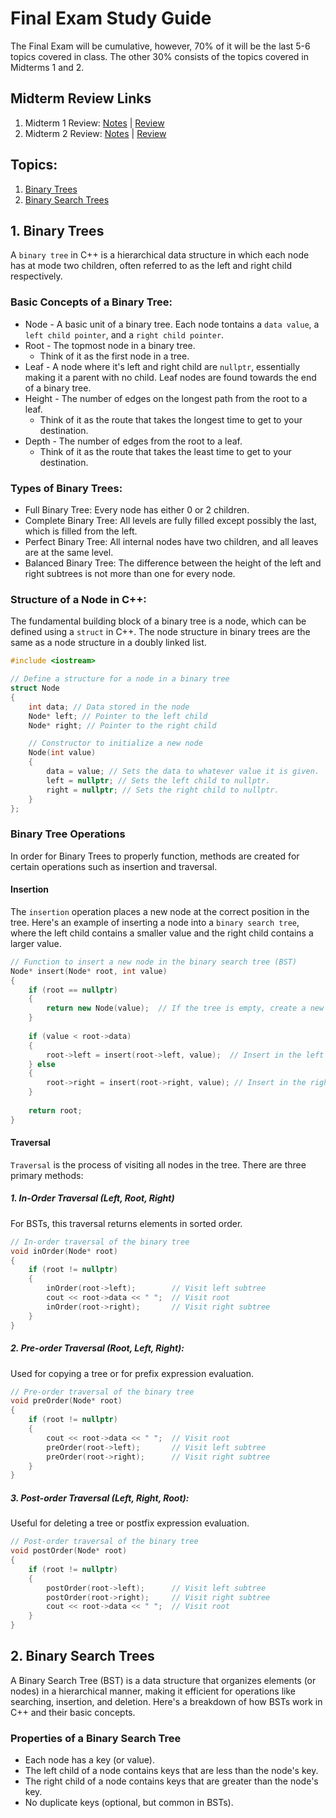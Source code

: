 # Final Exam Study Guide

The Final Exam will be cumulative, however, 70% of it will be the last 5-6 topics covered in class. The other 30% consists of the topics covered in Midterms 1 and 2.

## Midterm Review Links
1. Midterm 1 Review: [Notes](./Midterm%201%20Review%20FIles/Midterm1Notes%20FINAL.md) | [Review](./Midterm%201%20Review%20FIles/Midterm1Review%20FINAL.md)
2. Midterm 2 Review: [Notes](./Midterm%202%20Review%20FIles/Midterm2Notes%20FINAL.md) | [Review](./Midterm%202%20Review%20FIles/Midterm2Review%20FINAL.md)

## Topics:
1. [Binary Trees](#1-binary-trees)
2. [Binary Search Trees](#2-binary-search-trees)

## 1. Binary Trees
A ```binary tree``` in C++ is a hierarchical data structure in which each node has at mode two children, often referred to as the left and right child respectively. 

### Basic Concepts of a Binary Tree:
* Node - A basic unit of a binary tree. Each node tontains a ```data value```, a ```left child pointer```, and a ```right child pointer```.
* Root - The topmost node in a binary tree. 
  * Think of it as the first node in a tree.
* Leaf - A node where it's left and right child are ```nullptr```, essentially making it a parent with no child. Leaf nodes are found towards the end of a binary tree.
* Height - The number of edges on the longest path from the root to a leaf. 
  * Think of it as the route that takes the longest time to get to your destination.
* Depth - The number of edges from the root to a leaf. 
  * Think of it as the route that takes the least time to get to your destination.

### Types of Binary Trees:
* Full Binary Tree: Every node has either 0 or 2 children.
* Complete Binary Tree: All levels are fully filled except possibly the last, which is filled from the left.
* Perfect Binary Tree: All internal nodes have two children, and all leaves are at the same level.
* Balanced Binary Tree: The difference between the height of the left and right subtrees is not more than one for every node.

### Structure of a Node in C++:
The fundamental building block of a binary tree is a node, which can be defined using a ```struct``` in C++. The node structure in binary trees are the same as a node structure in a doubly linked list.

```cpp
#include <iostream>

// Define a structure for a node in a binary tree
struct Node
{
    int data; // Data stored in the node
    Node* left; // Pointer to the left child
    Node* right; // Pointer to the right child

    // Constructor to initialize a new node
    Node(int value) 
    {
        data = value; // Sets the data to whatever value it is given.
        left = nullptr; // Sets the left child to nullptr.
        right = nullptr; // Sets the right child to nullptr.
    }
};
```

### Binary Tree Operations
In order for Binary Trees to properly function, methods are created for certain operations such as insertion and traversal.

#### Insertion
The ```insertion``` operation places a new node at the correct position in the tree. Here's an example of inserting a node into a ```binary search tree```, where the left child contains a smaller value and the right child contains a larger value.

```cpp
// Function to insert a new node in the binary search tree (BST)
Node* insert(Node* root, int value) 
{
    if (root == nullptr) 
    {
        return new Node(value);  // If the tree is empty, create a new node
    }
    
    if (value < root->data) 
    {
        root->left = insert(root->left, value);  // Insert in the left subtree
    } else 
    {
        root->right = insert(root->right, value); // Insert in the right subtree
    }
    
    return root;
}
```

#### Traversal
```Traversal``` is the process of visiting all nodes in the tree. There are three primary methods:

##### 1. In-Order Traversal (Left, Root, Right)
For BSTs, this traversal returns elements in sorted order.

```cpp
// In-order traversal of the binary tree
void inOrder(Node* root) 
{
    if (root != nullptr) 
    {
        inOrder(root->left);        // Visit left subtree
        cout << root->data << " ";  // Visit root
        inOrder(root->right);       // Visit right subtree
    }
}
```

##### 2. Pre-order Traversal (Root, Left, Right):
Used for copying a tree or for prefix expression evaluation.

```cpp
// Pre-order traversal of the binary tree
void preOrder(Node* root) 
{
    if (root != nullptr) 
    {
        cout << root->data << " ";  // Visit root
        preOrder(root->left);       // Visit left subtree
        preOrder(root->right);      // Visit right subtree
    }
}
```

##### 3. Post-order Traversal (Left, Right, Root):
Useful for deleting a tree or postfix expression evaluation.

```cpp
// Post-order traversal of the binary tree
void postOrder(Node* root) 
{
    if (root != nullptr) 
    {
        postOrder(root->left);      // Visit left subtree
        postOrder(root->right);     // Visit right subtree
        cout << root->data << " ";  // Visit root
    }
}
```

## 2. Binary Search Trees
A Binary Search Tree (BST) is a data structure that organizes elements (or nodes) in a hierarchical manner, making it efficient for operations like searching, insertion, and deletion. Here's a breakdown of how BSTs work in C++ and their basic concepts.

### Properties of a Binary Search Tree
* Each node has a key (or value).
* The left child of a node contains keys that are less than the node's key.
* The right child of a node contains keys that are greater than the node's key.
* No duplicate keys (optional, but common in BSTs).